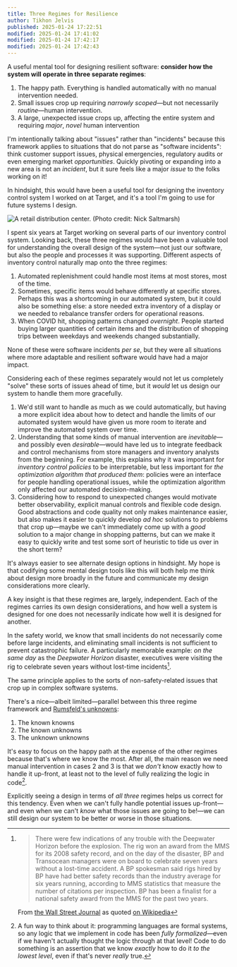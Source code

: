 ```yaml
---
title: Three Regimes for Resilience
author: Tikhon Jelvis
published: 2025-01-24 17:22:51
modified: 2025-01-24 17:41:02
modified: 2025-01-24 17:42:17
modified: 2025-01-24 17:42:43
---
```


A useful mental tool for designing resilient software: **consider how the system will operate in three separate regimes**:

 1. The happy path. Everything is handled automatically with no manual intervention needed.
 2. Small issues crop up requiring *narrowly scoped*—but not necessarily *routine*—human intervention.
 3. A large, unexpected issue crops up, affecting the entire system and requiring *major*, *novel* human intervention

I'm intentionally talking about "issues" rather than "incidents" because this framework applies to situations that do not parse as "software incidents": think customer support issues, physical emergencies, regulatory audits or even emerging market *opportunities*. Quickly pivoting or expanding into a new area is not an *incident*, but it sure feels like a major *issue* to the folks working on it!

In hindsight, this would have been a useful tool for designing the inventory control system I worked on at Target, and it's a tool I'm going to use for future systems I design.
 
![A retail distribution center. (Photo credit: [Nick Saltmarsh][flickr])](distribution-center-stock-photo.jpg "A stock photo of a retail distribution center, the interior of a big wharehouse with shelves stocked with pallets and several forklifts on the side.")

[flickr]: https://www.flickr.com/people/nsalt/

<!--more-->

</div>
<div class="content">

I spent six years at Target working on several parts of our inventory control system. Looking back, these three regimes would have been a valuable tool for understanding the overall design of the system—not just our software, but also the people and processes it was supporting. Different aspects of inventory control naturally map onto the three regimes:

 1. Automated replenishment could handle most items at most stores, most of the time.
 2. Sometimes, specific items would behave differently at specific stores. Perhaps this was a shortcoming in our automated system, but it could also be something else: a store needed extra inventory of a display or we needed to rebalance transfer orders for operational reasons.
 3. When COVID hit, shopping patterns changed *overnight*. People started buying larger quantities of certain items and the distribution of shopping trips between weekdays and weekends changed substantially.

None of these were software incidents *per se*, but they were all situations where more adaptable and resilient software would have had a major impact.

Considering each of these regimes separately would not let us completely "solve" these sorts of issues ahead of time, but it *would* let us design our system to handle them more gracefully.

 1. We'd still want to handle as much as we could automatically, but having a more explicit idea about how to detect and handle the limits of our automated system would have given us more room to iterate and improve the automated system over time.
 2. Understanding that some kinds of manual intervention are *inevitable*—and possibly even *desirable*—would have led us to integrate feedback and control mechanisms from store managers and inventory analysts from the beginning. For example, this explains why it was important for *inventory control policies* to be interpretable, but less important for *the optimization algorithm that produced them*: policies were an interface for people handling operational issues, while the optimization algorithm only affected our automated decision-making.
 3. Considering how to respond to unexpected changes would motivate better observability, explicit manual controls and flexible code design. Good abstractions and code quality not only makes maintenance easier, but also makes it easier to quickly develop *ad hoc* solutions to problems that crop up—maybe we can't immediately come up with a *good* solution to a major change in shopping patterns, but can we make it easy to quickly write and test some sort of heuristic to tide us over in the short term?
 
It's always easier to see alternate design options in hindsight. My hope is that codifying some mental design tools like this will both help me think about design more broadly in the future and communicate my design considerations more clearly.

</div>
<div class="content">

A key insight is that these regimes are, largely, independent. Each of the regimes carries its own design considerations, and how well a system is designed for one does not necessarily indicate how well it is designed for another.

In the safety world, we know that small incidents do not necessarily come before large incidents, and eliminating small incidents is not sufficient to prevent catastrophic failure. A particularly memorable example: *on the same day* as the *Deepwater Horizon* disaster, executives were visiting the rig to celebrate seven years without lost-time incidents[^deepwater].

The same principle applies to the sorts of non-safety-related issues that crop up in complex software systems.

[^deepwater]: > There were few indications of any trouble with the Deepwater Horizon before the explosion. The rig won an award from the MMS for its 2008 safety record, and on the day of the disaster, BP and Transocean managers were on board to celebrate seven years without a lost-time accident. A BP spokesman said rigs hired by BP have had better safety records than the industry average for six years running, according to MMS statistics that measure the number of citations per inspection. BP has been a finalist for a national safety award from the MMS for the past two years.

    From [the Wall Street Journal][wsj] as quoted [on Wikipedia][wiki]
    
[wsj]: https://web.archive.org/web/20160930174214/https://www.wsj.com/articles/SB10001424052748704307804575234471807539054

[wiki]: https://en.wikipedia.org/wiki/Deepwater_Horizon_explosion

</div>
<div class="content">

There's a nice—albeit limited—parallel between this three regime framework and [Rumsfeld's unknowns][1]:

 1. The known knowns
 2. The known unknowns
 3. The unknown unknowns
 
[1]: https://en.wikipedia.org/wiki/There_are_unknown_unknowns

It's easy to focus on the happy path at the expense of the other regimes because that's where we know the most. After all, the main reason we need manual intervention in cases 2 and 3 is that we *don't* know exactly how to handle it up-front, at least not to the level of fully realizing the logic in code[^formalization].

[^formalization]: A fun way to think about it: programming languages are formal systems, so any logic that we implement in code has been *fully formalized*—even if we haven't actually thought the logic through at that level! Code to do something is an assertion that we know *exactly* how to do it *to the lowest level*, even if that's never *really* true.

Explicitly seeing a design in terms of *all three* regimes helps us correct for this tendency. Even when we can't fully handle potential issues up-front—and even when we can't *know* what those issues are going to be!—we can still design our system to be better or worse in those situations.
